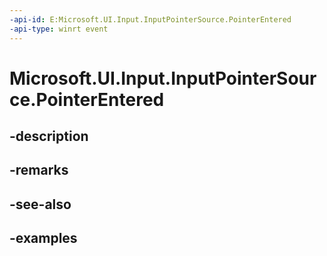 ```yaml
---
-api-id: E:Microsoft.UI.Input.InputPointerSource.PointerEntered
-api-type: winrt event
---
```


# Microsoft.UI.Input.InputPointerSource.PointerEntered

<!--
public event Windows.Foundation.TypedEventHandler<Microsoft.UI.Input.InputPointerSource,Microsoft.UI.Input.PointerEventArgs> PointerEntered;
-->


## -description

## -remarks

## -see-also

## -examples


